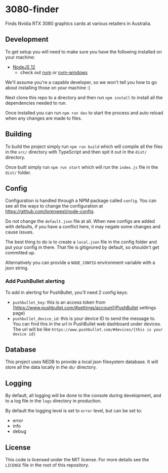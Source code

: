 # 3080-finder

Finds Nvidia RTX 3080 graphics cards at various retailers in Australia.

## Development

To get setup you will need to make sure you have the following installed on your machine:

- [NodeJS 12](https://nodejs.org/en/download/)
  - check out [nvm](https://github.com/creationix/nvm) or [nvm-windows](https://github.com/coreybutler/nvm-windows)

We'll assume you're a capable developer, so we won't tell you how to go about installing those on your machine :)

Next clone this repo to a directory and then run `npm install` to install all the dependencies needed to run.

Once installed you can run `npm run dev` to start the process and auto reload when any changes are made to files.

## Building

To build the project simply run `npm run build` which will compile all the files in the `src/` directory with TypeScript
and then spit it out in the `dist/` directory.

Once built simply run `npm run start` which will run the `index.js` file in the `dist/` folder.

## Config

Configuration is handled through a NPM package called `config`. You can see all the ways to change the configuration at
<https://github.com/lorenwest/node-config>.

Do not change the `default.json` file at all. When new configs are added with defaults, if you have a conflict here, it
may negate some changes and cause issues.

The best thing to do is to create a `local.json` file in the config folder and put your config in there. That file is
gitignored by default, so shouldn't get committed up.

Alternatively you can provide a `NODE_CONFIG` environment variable with a json string.

### Add PushBullet alerting

To add in alerting for PushBullet, you'll need 2 config keys:

- `pushbullet_key`: this is an access token from
  [https://www.pushbullet.com/#settings/account](PushBullet settings page)
- `pushbullet_device_id`: this is your device ID to send the message to. You can find this in the url in PushBullet web
  dashboard under devices. The url will be like `https://www.pushbullet.com/#devices/{this is your device id}`

## Database

This project uses NEDB to provide a local json filesystem database. It will store all the data locally in the `db/`
directory.

## Logging

By default, all logging will be done to the console during development, and to a log file in the `logs` directory in
production.

By default the logging level is set to `error` level, but can be set to:

- error
- info
- debug

## License

This code is licensed under the MIT license. For more details see the `LICENSE` file in the root of this repository.
